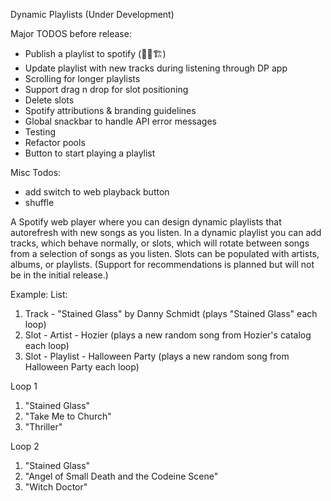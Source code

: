 Dynamic Playlists (Under Development)

Major TODOS before release:
- Publish a playlist to spotify (🔨🚧🏗️)
- Update playlist with new tracks during listening through DP app
- Scrolling for longer playlists
- Support drag n drop for slot positioning
- Delete slots
- Spotify attributions & branding guidelines
- Global snackbar to handle API error messages
- Testing
- Refactor pools
- Button to start playing a playlist

Misc Todos:
- add switch to web playback button
- shuffle

A Spotify web player where you can design dynamic playlists that autorefresh with new songs as you listen.
In a dynamic playlist you can add tracks, which behave normally, or slots, which will rotate between songs from a selection of songs as you listen. Slots can be populated with artists, albums, or playlists. (Support for recommendations is planned but will not be in the initial release.)

Example: 
List:
1. Track - "Stained Glass" by Danny Schmidt (plays "Stained Glass" each loop)
2. Slot - Artist - Hozier (plays a new random song from Hozier's catalog each loop)
3. Slot - Playlist - Halloween Party (plays a new random song from Halloween Party each loop)

Loop 1
1. "Stained Glass"
2. "Take Me to Church"
3. "Thriller"

Loop 2
1. "Stained Glass"
2. "Angel of Small Death and the Codeine Scene"
3. "Witch Doctor"
